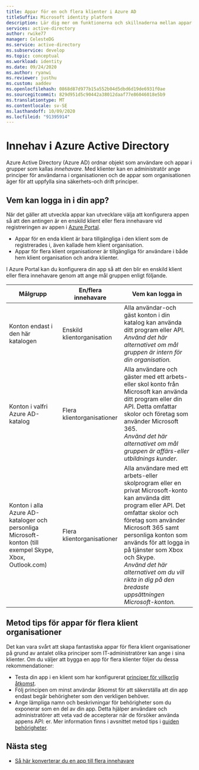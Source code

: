```yaml
---
title: Appar för en och flera klienter i Azure AD
titleSuffix: Microsoft identity platform
description: Lär dig mer om funktionerna och skillnaderna mellan appar för en enda klient organisation och flera klient organisationer i Azure AD.
services: active-directory
author: rwike77
manager: CelesteDG
ms.service: active-directory
ms.subservice: develop
ms.topic: conceptual
ms.workload: identity
ms.date: 09/24/2020
ms.author: ryanwi
ms.reviewer: justhu
ms.custom: aaddev
ms.openlocfilehash: 0868d87d977b15a552b04d5dbd6d19de6931f0ae
ms.sourcegitcommit: 829d951d5c90442a38012daaf77e86046018e5b9
ms.translationtype: MT
ms.contentlocale: sv-SE
ms.lasthandoff: 10/09/2020
ms.locfileid: "91395914"
---
```

# <a name="tenancy-in-azure-active-directory"></a>Innehav i Azure Active Directory

Azure Active Directory (Azure AD) ordnar objekt som användare och appar i grupper som kallas *innehavare*. Med klienter kan en administratör ange principer för användarna i organisationen och de appar som organisationen äger för att uppfylla sina säkerhets-och drift principer. 

## <a name="who-can-sign-in-to-your-app"></a>Vem kan logga in i din app?

När det gäller att utveckla appar kan utvecklare välja att konfigurera appen så att den antingen är en enskild klient eller flera innehavare vid registreringen av appen i [Azure Portal](https://portal.azure.com).
* Appar för en enda klient är bara tillgängliga i den klient som de registrerades i, även kallade hem klient organisation.
* Appar för flera klient organisationer är tillgängliga för användare i både hem klient organisation och andra klienter.

I Azure Portal kan du konfigurera din app så att den blir en enskild klient eller flera innehavare genom att ange mål gruppen enligt följande.

| Målgrupp | En/flera innehavare | Vem kan logga in | 
|----------|--------| ---------|
| Konton endast i den här katalogen | Enskild klientorganisation | Alla användar-och gäst konton i din katalog kan använda ditt program eller API.<br>*Använd det här alternativet om mål gruppen är intern för din organisation.* |
| Konton i valfri Azure AD-katalog | Flera klientorganisationer | Alla användare och gäster med ett arbets-eller skol konto från Microsoft kan använda ditt program eller din API. Detta omfattar skolor och företag som använder Microsoft 365.<br>*Använd det här alternativet om mål gruppen är affärs-eller utbildnings kunder.* |
| Konton i alla Azure AD-kataloger och personliga Microsoft-konton (till exempel Skype, Xbox, Outlook.com) | Flera klientorganisationer | Alla användare med ett arbets-eller skolprogram eller en privat Microsoft-konto kan använda ditt program eller API. Det omfattar skolor och företag som använder Microsoft 365 samt personliga konton som används för att logga in på tjänster som Xbox och Skype.<br>*Använd det här alternativet om du vill rikta in dig på den bredaste uppsättningen Microsoft-konton.* | 

## <a name="best-practices-for-multi-tenant-apps"></a>Metod tips för appar för flera klient organisationer

Det kan vara svårt att skapa fantastiska appar för flera klient organisationer på grund av antalet olika principer som IT-administratörer kan ange i sina klienter. Om du väljer att bygga en app för flera klienter följer du dessa rekommendationer:

* Testa din app i en klient som har konfigurerat [principer för villkorlig åtkomst](../azuread-dev/conditional-access-dev-guide.md).
* Följ principen om minst användar åtkomst för att säkerställa att din app endast begär behörigheter som den verkligen behöver. 
* Ange lämpliga namn och beskrivningar för behörigheter som du exponerar som en del av din app. Detta hjälper användare och administratörer att veta vad de accepterar när de försöker använda appens API: er. Mer information finns i avsnittet metod tips i [guiden behörigheter](v2-permissions-and-consent.md).

## <a name="next-steps"></a>Nästa steg

* [Så här konverterar du en app till flera innehavare](howto-convert-app-to-be-multi-tenant.md)
